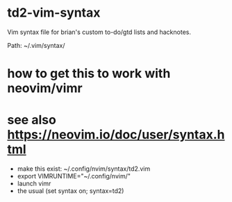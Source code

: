 td2-vim-syntax
==============

Vim syntax file for brian's custom to-do/gtd lists and hacknotes.

Path: ~/.vim/syntax/

# how to get this to work with neovim/vimr
# see also https://neovim.io/doc/user/syntax.html
- make this exist: ~/.config/nvim/syntax/td2.vim
- export VIMRUNTIME="~/.config/nvim/"
- launch vimr
- the usual (set syntax on; syntax=td2)
